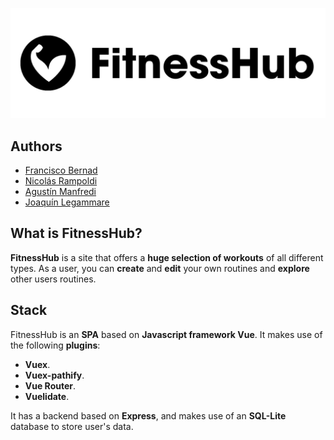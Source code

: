 ![alt fitnessHub logo](fitness-hub-app/src/assets/imgs/LongBrandBlack.png)
## Authors
- [Francisco Bernad](https://github.com/FrBernad)
- [Nicolás Rampoldi](https://github.com/NicolasRampoldi) 
- [Agustín Manfredi](https://github.com/imanfredi)
- [Joaquín Legammare](https://github.com/JoacoLega)

## What is FitnessHub?
**FitnessHub** is a site that offers a **huge selection of workouts** of all different types.
As a user, you can **create** and **edit** your own routines and **explore** other users routines.   

## Stack
FitnessHub is an **SPA** based on **Javascript framework Vue**. It makes use of 
the following **plugins**:
- **Vuex**.
- **Vuex-pathify**.
- **Vue Router**.
- **Vuelidate**.

It has a backend based on **Express**, and makes use of
an **SQL-Lite** database to store user's data.